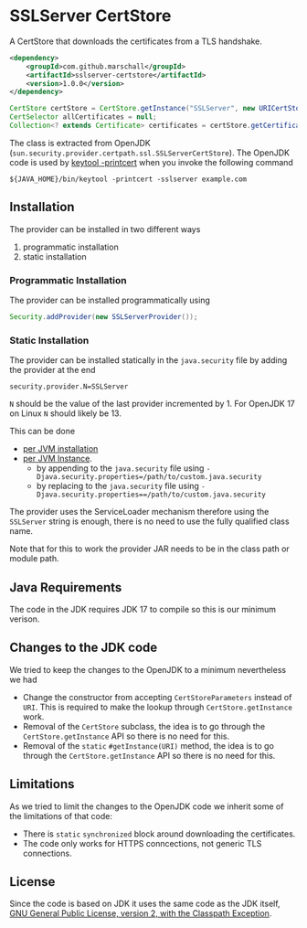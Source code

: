 SSLServer CertStore
===================

A CertStore that downloads the certificates from a TLS handshake.


```xml
<dependency>
    <groupId>com.github.marschall</groupId>
    <artifactId>sslserver-certstore</artifactId>
    <version>1.0.0</version>
</dependency>
```

```java
CertStore certStore = CertStore.getInstance("SSLServer", new URICertStoreParameters(new URI("https://example.com")));
CertSelector allCertificates = null;
Collection<? extends Certificate> certificates = certStore.getCertificates(allCertificates);
```

The class is extracted from OpenJDK (`sun.security.provider.certpath.ssl.SSLServerCertStore`). The OpenJDK code is used by [keytool -printcert](https://docs.oracle.com/en/java/javase/21/docs/specs/man/keytool.html#commands-for-displaying-data) when you invoke the following command

```
${JAVA_HOME}/bin/keytool -printcert -sslserver example.com
```


## Installation

The provider can be installed in two different ways

1. programmatic installation
1. static installation

### Programmatic Installation

The provider can be installed programmatically using

```java
Security.addProvider(new SSLServerProvider());
```

### Static Installation

The provider can be installed statically in the `java.security` file by adding the provider at the end

```
security.provider.N=SSLServer
```

`N` should be the value of the last provider incremented by 1. For OpenJDK 17 on Linux `N` should likely be 13.

This can be done
 * [per JVM installation](https://docs.oracle.com/en/java/javase/17/security/howtoimplaprovider.html#GUID-831AA25F-F702-442D-A2E4-8DA6DEA16F33)
 * [per JVM Instance](https://docs.oracle.com/en/java/javase/17/security/java-authentication-and-authorization-service-jaas-reference-guide.html#GUID-106F4B32-B9A3-4B75-BDBF-29B252BB3F53).
   * by appending to the `java.security` file using `-Djava.security.properties=/path/to/custom.java.security`
   * by replacing to the `java.security` file using `-Djava.security.properties==/path/to/custom.java.security`
   
The provider uses the ServiceLoader mechanism therefore using the `SSLServer` string is enough, there is no need to use the fully qualified class name.

Note that for this to work the provider JAR needs to be in the class path or module path.

Java Requirements
-----------------

The code in the JDK requires JDK 17 to compile so this is our minimum verison.

Changes to the JDK code
-----------------------

We tried to keep the changes to the OpenJDK to a minimum nevertheless we had 

- Change the constructor from accepting `CertStoreParameters` instead of `URI`. This is required to make the lookup through `CertStore.getInstance` work.
- Removal of the `CertStore` subclass, the idea is to go through the `CertStore.getInstance` API so there is no need for this.
- Removal of the `static` `#getInstance(URI)` method, the idea is to go through the `CertStore.getInstance` API so there is no need for this.

Limitations
-----------

As we tried to limit the changes to the OpenJDK code we inherit some of the limitations of that code:

- There is `static` `synchronized` block around downloading the certificates.
- The code only works for HTTPS conncections, not generic TLS connections.


License
-------

Since the code is based on JDK it uses the same code as the JDK itself, [GNU General Public License, version 2, with the Classpath Exception](https://openjdk.org/legal/gplv2+ce.html).